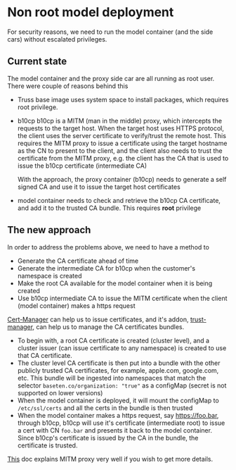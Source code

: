 # Non root model deployment
For security reasons, we need to run the model container (and the side cars) without escalated privileges.

## Current state
The model container and the proxy side car are all running as root user.
There were couple of reasons behind this
- Truss base image uses system space to install packages, which requires root privilege.
- b10cp
  b10cp is a MITM (man in the middle) proxy, which intercepts the requests to the target host. When the target host uses HTTPS protocol, the client uses the server certificate to verify/trust the remote host. This requires the MITM proxy to issue a certificate using the target hostname as the CN to present to the client, and the client also needs to trust the certificate from the MITM proxy, e.g. the client has the CA that is used to issue the b10cp certificate (intermediate CA)
  
  With the approach, the proxy container (b10cp) needs to generate a self signed CA and use it to issue the target host certificates
- model container needs to check and retrieve the b10cp CA certificate, and add it to the trusted CA bundle. This requires **root** privilege

## The new approach
In order to address the problems above, we need to have a method to
- Generate the CA certificate ahead of time
- Generate the intermediate CA for b10cp when the customer's namespace is created
- Make the root CA available for the model container when it is being created
- Use b10cp intermediate CA to issue the MITM certificate when the client (model container) makes a https request

[Cert-Manager](https://cert-manager.io/) can help us to issue certificates, and it's addon, [trust-manager](https://cert-manager.io/docs/trust/trust-manager/), can help us to manage the CA certificates bundles.

- To begin with, a root CA certificate is created (cluster level), and a cluster issuer (can issue certificate to any namespace) is created to use that CA certificate.
- The cluster level CA certificate is then put into a bundle with the other publicly trusted CA certificates, for example, apple.com, google.com, etc. This bundle will be ingested into namespaces that match the selector `baseten.co/organization: "true"` as a configMap (secret is not supported on lower versions)
- When the model container is deployed, it will mount the configMap to `/etc/ssl/certs` and all the certs in the bundle is then trusted
- When the model container makes a https request, say https://foo.bar, through b10cp, b10cp will use it's certificate (intermediate root) to issue a cert with CN `foo.bar` and presents it back to the model container. Since b10cp's certificate is issued by the CA in the bundle, the certificate is trusted.
  
[This](https://docs.mitmproxy.org/stable/concepts-howmitmproxyworks/) doc explains MITM proxy very well if you wish to get more details. 
